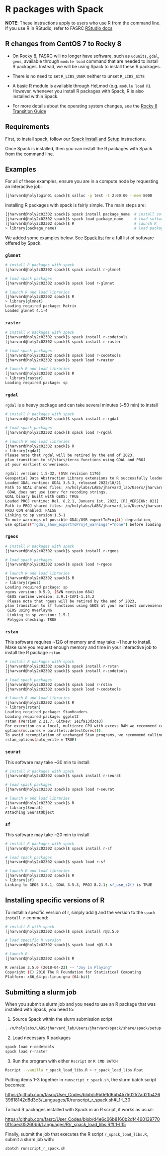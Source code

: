 # R packages with Spack 

**NOTE**: These instructions apply to users who use R from the command line. If
you use R in RStudio, refer to FASRC [RStudio
docs](https://docs.rc.fas.harvard.edu/kb/rstudio-server-vs-rstudio-desktop/)

## R changes from CentOS 7 to Rocky 8

- On Rocky 8, FASRC will no longer have software, such as `udunits`, `gdal`,
`geos`, available through `module load` command that are needed to install R
packages. Instead, we will be using Spack to install these R packages.

- There is no need to set `R_LIBS_USER` neither to unset `R_LIBS_SITE`

- A basic R module is available through HeLmod (e.g. `module load R`). However,
  whenever you install R packages with Spack, R is also installed within Spack.

- For more details about the operating system changes, see the [Rocky 8
    Transition
    Guide](https://docs.rc.fas.harvard.edu/kb/rocky-8-transition-guide/)

## Requirements

First, to install spack, follow our [Spack Install and
Setup](User_Codes/Documents/Software/Spack.md) instructions.

Once Spack is installed, then you can install the R packages with Spack from
the command line.

## Examples

For all of these examples, ensure you are in a compute node by requesting an
interactive job:

```bash
[jharvard@holylogin01 spack]$ salloc -p test -t 2:00:00 --mem 8000
```

Installing R packages with spack is fairly simple. The main steps are:

```bash
[jharvard@holy2c02302 spack]$ spack install package_name  # install software
[jharvard@holy2c02302 spack]$ spack load package_name     # load software to your environment
[jharvard@holy2c02302 spack]$ R                           # launch R
> library(package_name)                                   # load package within R
```

We added some examples below. See [Spack
list](https://spack.readthedocs.io/en/latest/package_list.html) for a full list
of software offered by Spack.

### `glmnet`

```bash
# install R packages with spack
[jharvard@holy2c02302 spack]$ spack install r-glmnet

# load spack packages
[jharvard@holy2c02302 spack]$ spack load r-glmnet

# launch R and load libraries
[jharvard@holy2c02302 spack]$ R
> library(glmnet)
Loading required package: Matrix
Loaded glmnet 4.1-4
```

### `raster`

```bash
# install R packages with spack
[jharvard@holy2c02302 spack]$ spack install r-codetools
[jharvard@holy2c02302 spack]$ spack install r-raster

# load spack packages
[jharvard@holy2c02302 spack]$ spack load r-codetools
[jharvard@holy2c02302 spack]$ spack load r-raster

# launch R and load libraries
[jharvard@holy2c02302 spack]$ R
> library(raster)
Loading required package: sp
```

### `rgdal`

`rgdal` is a heavy package and can take several minutes (~50 min) to install

```bash
# install R packages with spack
[jharvard@holy2c02302 spack]$ spack install r-rgdal

# load spack packages
[jharvard@holy2c02302 spack]$ spack load r-rgdal

# launch R and load libraries
[jharvard@holy2c02302 spack]$ R
> library(rgdal)
Please note that rgdal will be retired by the end of 2023,
plan transition to sf/stars/terra functions using GDAL and PROJ
at your earliest convenience.

rgdal: version: 1.5-32, (SVN revision 1176)
Geospatial Data Abstraction Library extensions to R successfully loaded
Loaded GDAL runtime: GDAL 3.5.3, released 2022/10/21
Path to GDAL shared files: /n/holylabs/LABS/jharvard_lab/Users/jharvard/spack/opt/spack/linux-rocky8-skylake_avx512/gcc-8.5.0/gdal-3.5.3-uecjo2dxdphgs6kwb7h3m7dnwim2t4cv/share/gdal
 GDAL does not use iconv for recoding strings.
GDAL binary built with GEOS: TRUE
Loaded PROJ runtime: Rel. 8.2.1, January 1st, 2022, [PJ_VERSION: 821]
Path to PROJ shared files: /n/holylabs/LABS/jharvard_lab/Users/jharvard/spack/opt/spack/linux-rocky8-skylake_avx512/gcc-8.5.0/proj-8.2.1-nx7ka5a6mb4gncxqhhecu5ujsqso7iz4/share/proj
PROJ CDN enabled: FALSE
Linking to sp version:1.5-1
To mute warnings of possible GDAL/OSR exportToProj4() degradation,
use options("rgdal_show_exportToProj4_warnings"="none") before loading sp or rgdal.
```

### `rgeos`

```bash
# install R packages with spack
[jharvard@holy2c02302 spack]$ spack install r-rgeos

# load spack packages
[jharvard@holy2c02302 spack]$ spack load r-rgeos

# launch R and load libraries
[jharvard@holy2c02302 spack]$ R
> library(rgeos)
Loading required package: sp
rgeos version: 0.5-9, (SVN revision 684)
 GEOS runtime version: 3.9.1-CAPI-1.14.2
 Please note that rgeos will be retired by the end of 2023,
plan transition to sf functions using GEOS at your earliest convenience.
 GEOS using OverlayNG
 Linking to sp version: 1.5-1
 Polygon checking: TRUE
```

### `rstan`

This software requires ~12G of memory and may take ~1 hour to install. Make sure
you request enough memory and time in your interactive job to install the R
package `rstan`.

```bash
# install R packages with spack
[jharvard@holy2c02302 spack]$ spack install r-rstan
[jharvard@holy2c02302 spack]$ spack install r-codetools

# load spack packages
[jharvard@holy2c02302 spack]$ spack load r-rstan
[jharvard@holy2c02302 spack]$ spack load r-codetools

# launch R and load libraries
[jharvard@holy2c02302 spack]$ R
> library(rstan)
Loading required package: StanHeaders
Loading required package: ggplot2
rstan (Version 2.21.7, GitRev: 2e1f913d3ca3)
For execution on a local, multicore CPU with excess RAM we recommend calling
options(mc.cores = parallel::detectCores()).
To avoid recompilation of unchanged Stan programs, we recommend calling
rstan_options(auto_write = TRUE)
```

### `seurat`

This software may take ~30 min to install

```bash
# install R packages with spack
[jharvard@holy2c02302 spack]$ spack install r-seurat

# load spack packages
[jharvard@holy2c02302 spack]$ spack load r-seurat

# launch R and load libraries
[jharvard@holy2c02302 spack]$ R
> library(Seurat)
Attaching SeuratObject
```

### `sf`

This software may take ~20 min to install

```bash
# install R packages with spack
[jharvard@holy2c02302 spack]$ spack install r-sf

# load spack packages
[jharvard@holy2c02302 spack]$ spack load r-sf

# launch R and load libraries
[jharvard@holy2c02302 spack]$ R
> library(sf)
Linking to GEOS 3.9.1, GDAL 3.5.3, PROJ 8.2.1; sf_use_s2() is TRUE
```

## Installing specific versions of R

To install a specific version of r, simply add `@` and the version to the `spack
install r` command:

```bash
# install R with spack
[jharvard@holy2c02302 spack]$ spack install r@3.5.0

# load specific R version
[jharvard@holy2c02302 spack]$ spack load r@3.5.0

# launch R
[jharvard@holy2c02302 spack]$ R

R version 3.5.0 (2018-04-23) -- "Joy in Playing"
Copyright (C) 2018 The R Foundation for Statistical Computing
Platform: x86_64-pc-linux-gnu (64-bit)
```

## Submitting a slurm job

When you submit a slurm job and you need to use an R package that was installed
with Spack, you need to:

1. Source Spack within the slurm submission script

```bash
. /n/holylabs/LABS/jharvard_lab/Users/jharvard/spack/share/spack/setup-env.sh
```

2. Load necessary R packages

```bash
spack load r-codetools
spack load r-raster
```

3. Run the program with either `Rscript` or `R CMD BATCH`

```bash
Rscript --vanilla r_spack_load_libs.R > r_spack_load_libs.Rout
```

Putting items 1-3 together in `runscript_r_spack.sh`, the slurm batch script becomes:

https://github.com/fasrc/User_Codes/blob/c9b0e1d6bb45750252ad2fb42639618142d8d3c3/Languages/R/runscript_r_spack.sh#L1-L30

To load R packages installed with Spack in an R script, it works as usual:

https://github.com/fasrc/User_Codes/blob/d4e6c06b8160b2df44601397700f1caec05260b6/Languages/R/r_spack_load_libs.R#L1-L15

Finally, submit the job that executes the R script `r_spack_load_libs.R`, submit a slurm job with:

```bash
sbatch runscript_r_spack.sh
```
